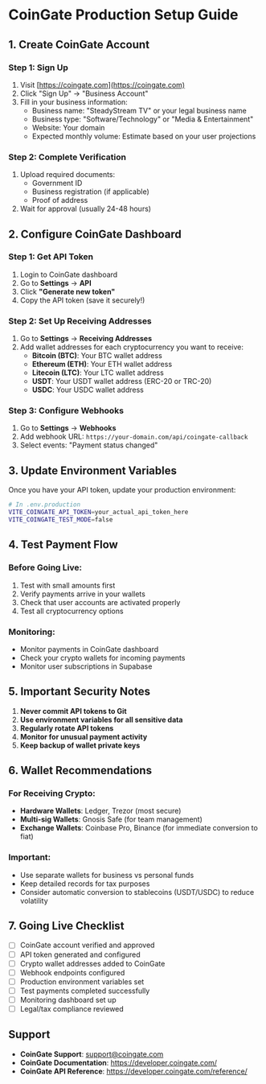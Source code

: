 # CoinGate Production Setup Guide

## 1. Create CoinGate Account

### Step 1: Sign Up
1. Visit [https://coingate.com](https://coingate.com)
2. Click "Sign Up" → "Business Account"
3. Fill in your business information:
   - Business name: "SteadyStream TV" or your legal business name
   - Business type: "Software/Technology" or "Media & Entertainment"
   - Website: Your domain
   - Expected monthly volume: Estimate based on your user projections

### Step 2: Complete Verification
1. Upload required documents:
   - Government ID
   - Business registration (if applicable)
   - Proof of address
2. Wait for approval (usually 24-48 hours)

## 2. Configure CoinGate Dashboard

### Step 1: Get API Token
1. Login to CoinGate dashboard
2. Go to **Settings** → **API**
3. Click **"Generate new token"**
4. Copy the API token (save it securely!)

### Step 2: Set Up Receiving Addresses
1. Go to **Settings** → **Receiving Addresses**
2. Add wallet addresses for each cryptocurrency you want to receive:
   - **Bitcoin (BTC)**: Your BTC wallet address
   - **Ethereum (ETH)**: Your ETH wallet address
   - **Litecoin (LTC)**: Your LTC wallet address
   - **USDT**: Your USDT wallet address (ERC-20 or TRC-20)
   - **USDC**: Your USDC wallet address

### Step 3: Configure Webhooks
1. Go to **Settings** → **Webhooks**
2. Add webhook URL: `https://your-domain.com/api/coingate-callback`
3. Select events: "Payment status changed"

## 3. Update Environment Variables

Once you have your API token, update your production environment:

```bash
# In .env.production
VITE_COINGATE_API_TOKEN=your_actual_api_token_here
VITE_COINGATE_TEST_MODE=false
```

## 4. Test Payment Flow

### Before Going Live:
1. Test with small amounts first
2. Verify payments arrive in your wallets
3. Check that user accounts are activated properly
4. Test all cryptocurrency options

### Monitoring:
- Monitor payments in CoinGate dashboard
- Check your crypto wallets for incoming payments
- Monitor user subscriptions in Supabase

## 5. Important Security Notes

1. **Never commit API tokens to Git**
2. **Use environment variables for all sensitive data**
3. **Regularly rotate API tokens**
4. **Monitor for unusual payment activity**
5. **Keep backup of wallet private keys**

## 6. Wallet Recommendations

### For Receiving Crypto:
- **Hardware Wallets**: Ledger, Trezor (most secure)
- **Multi-sig Wallets**: Gnosis Safe (for team management)
- **Exchange Wallets**: Coinbase Pro, Binance (for immediate conversion to fiat)

### Important:
- Use separate wallets for business vs personal funds
- Keep detailed records for tax purposes
- Consider automatic conversion to stablecoins (USDT/USDC) to reduce volatility

## 7. Going Live Checklist

- [ ] CoinGate account verified and approved
- [ ] API token generated and configured
- [ ] Crypto wallet addresses added to CoinGate
- [ ] Webhook endpoints configured
- [ ] Production environment variables set
- [ ] Test payments completed successfully
- [ ] Monitoring dashboard set up
- [ ] Legal/tax compliance reviewed

## Support

- **CoinGate Support**: support@coingate.com
- **CoinGate Documentation**: https://developer.coingate.com/
- **CoinGate API Reference**: https://developer.coingate.com/reference/